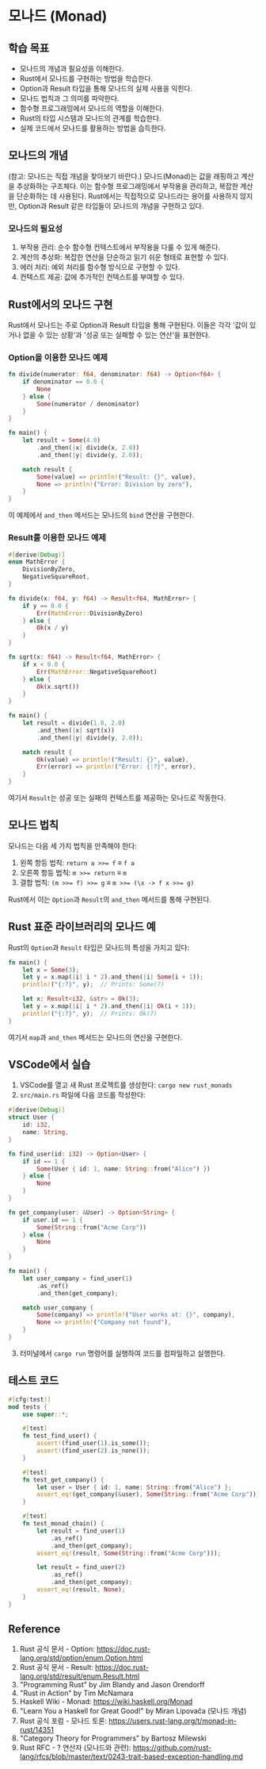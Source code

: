# 모나드 (Monad)

## 학습 목표
- 모나드의 개념과 필요성을 이해한다.
- Rust에서 모나드를 구현하는 방법을 학습한다.
- Option과 Result 타입을 통해 모나드의 실제 사용을 익힌다.
- 모나드 법칙과 그 의미를 파악한다.
- 함수형 프로그래밍에서 모나드의 역할을 이해한다.
- Rust의 타입 시스템과 모나드의 관계를 학습한다.
- 실제 코드에서 모나드를 활용하는 방법을 습득한다.

## 모나드의 개념
(참고: 모나드는 직접 개념을 찾아보기 바란다.)
모나드(Monad)는 값을 래핑하고 계산을 추상화하는 구조체다. 이는 함수형 프로그래밍에서 부작용을 관리하고, 복잡한 계산을 단순화하는 데 사용된다. Rust에서는 직접적으로 모나드라는 용어를 사용하지 않지만, Option과 Result 같은 타입들이 모나드의 개념을 구현하고 있다.

### 모나드의 필요성

1. 부작용 관리: 순수 함수형 컨텍스트에서 부작용을 다룰 수 있게 해준다.
2. 계산의 추상화: 복잡한 연산을 단순하고 읽기 쉬운 형태로 표현할 수 있다.
3. 에러 처리: 예외 처리를 함수형 방식으로 구현할 수 있다.
4. 컨텍스트 제공: 값에 추가적인 컨텍스트를 부여할 수 있다.

## Rust에서의 모나드 구현

Rust에서 모나드는 주로 Option과 Result 타입을 통해 구현된다. 이들은 각각 '값이 있거나 없을 수 있는 상황'과 '성공 또는 실패할 수 있는 연산'을 표현한다.

### Option을 이용한 모나드 예제

```rust
fn divide(numerator: f64, denominator: f64) -> Option<f64> {
    if denominator == 0.0 {
        None
    } else {
        Some(numerator / denominator)
    }
}

fn main() {
    let result = Some(4.0)
        .and_then(|x| divide(x, 2.0))
        .and_then(|y| divide(y, 2.0));

    match result {
        Some(value) => println!("Result: {}", value),
        None => println!("Error: Division by zero"),
    }
}
```

이 예제에서 `and_then` 메서드는 모나드의 `bind` 연산을 구현한다.

### Result를 이용한 모나드 예제

```rust
#[derive(Debug)]
enum MathError {
    DivisionByZero,
    NegativeSquareRoot,
}

fn divide(x: f64, y: f64) -> Result<f64, MathError> {
    if y == 0.0 {
        Err(MathError::DivisionByZero)
    } else {
        Ok(x / y)
    }
}

fn sqrt(x: f64) -> Result<f64, MathError> {
    if x < 0.0 {
        Err(MathError::NegativeSquareRoot)
    } else {
        Ok(x.sqrt())
    }
}

fn main() {
    let result = divide(1.0, 2.0)
        .and_then(|x| sqrt(x))
        .and_then(|y| divide(y, 2.0));

    match result {
        Ok(value) => println!("Result: {}", value),
        Err(error) => println!("Error: {:?}", error),
    }
}
```

여기서 `Result`는 성공 또는 실패의 컨텍스트를 제공하는 모나드로 작동한다.

## 모나드 법칙

모나드는 다음 세 가지 법칙을 만족해야 한다:

1. 왼쪽 항등 법칙: `return a >>= f` ≡ `f a`
2. 오른쪽 항등 법칙: `m >>= return` ≡ `m`
3. 결합 법칙: `(m >>= f) >>= g` ≡ `m >>= (\x -> f x >>= g)`

Rust에서 이는 `Option`과 `Result`의 `and_then` 메서드를 통해 구현된다.

## Rust 표준 라이브러리의 모나드 예

Rust의 `Option`과 `Result` 타입은 모나드의 특성을 가지고 있다:

```rust
fn main() {
    let x = Some(3);
    let y = x.map(|i| i * 2).and_then(|i| Some(i + 1));
    println!("{:?}", y);  // Prints: Some(7)

    let x: Result<i32, &str> = Ok(3);
    let y = x.map(|i| i * 2).and_then(|i| Ok(i + 1));
    println!("{:?}", y);  // Prints: Ok(7)
}
```

여기서 `map`과 `and_then` 메서드는 모나드의 연산을 구현한다.

## VSCode에서 실습

1. VSCode를 열고 새 Rust 프로젝트를 생성한다: `cargo new rust_monads`
2. `src/main.rs` 파일에 다음 코드를 작성한다:

```rust
#[derive(Debug)]
struct User {
    id: i32,
    name: String,
}

fn find_user(id: i32) -> Option<User> {
    if id == 1 {
        Some(User { id: 1, name: String::from("Alice") })
    } else {
        None
    }
}

fn get_company(user: &User) -> Option<String> {
    if user.id == 1 {
        Some(String::from("Acme Corp"))
    } else {
        None
    }
}

fn main() {
    let user_company = find_user(1)
        .as_ref()
        .and_then(get_company);

    match user_company {
        Some(company) => println!("User works at: {}", company),
        None => println!("Company not found"),
    }
}
```

3. 터미널에서 `cargo run` 명령어를 실행하여 코드를 컴파일하고 실행한다.

## 테스트 코드

```rust
#[cfg(test)]
mod tests {
    use super::*;

    #[test]
    fn test_find_user() {
        assert!(find_user(1).is_some());
        assert!(find_user(2).is_none());
    }

    #[test]
    fn test_get_company() {
        let user = User { id: 1, name: String::from("Alice") };
        assert_eq!(get_company(&user), Some(String::from("Acme Corp")));
    }

    #[test]
    fn test_monad_chain() {
        let result = find_user(1)
            .as_ref()
            .and_then(get_company);
        assert_eq!(result, Some(String::from("Acme Corp")));

        let result = find_user(2)
            .as_ref()
            .and_then(get_company);
        assert_eq!(result, None);
    }
}
```

## Reference

1. Rust 공식 문서 - Option: https://doc.rust-lang.org/std/option/enum.Option.html
2. Rust 공식 문서 - Result: https://doc.rust-lang.org/std/result/enum.Result.html
3. "Programming Rust" by Jim Blandy and Jason Orendorff
4. "Rust in Action" by Tim McNamara
5. Haskell Wiki - Monad: https://wiki.haskell.org/Monad
6. "Learn You a Haskell for Great Good!" by Miran Lipovača (모나드 개념)
7. Rust 공식 포럼 - 모나드 토론: https://users.rust-lang.org/t/monad-in-rust/14351
8. "Category Theory for Programmers" by Bartosz Milewski
9. Rust RFC - ? 연산자 (모나드와 관련): https://github.com/rust-lang/rfcs/blob/master/text/0243-trait-based-exception-handling.md
